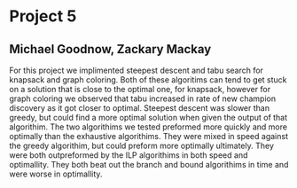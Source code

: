 # Project 5
## Michael Goodnow, Zackary Mackay

  For this project we implimented steepest descent and tabu search for knapsack and graph coloring. Both of these algoritims can tend to get stuck on a solution that is close to the optimal one, for knapsack, however for graph coloring we observed that tabu increased in rate of new champion discovery as it got closer to optimal. Steepest descent was slower than greedy, but could find a more optimal solution when given the output of that algorithim.
  The two algorithims we tested preformed more quickly and more optimally than the exhaustive algorithims. They were mixed in speed against the greedy algorithim, but could preform more optimally ultimately. They were both outpreformed by the ILP algorithims in both speed and optimallity. They both beat out the branch and bound algorithims in time and were worse in optimallity. 

